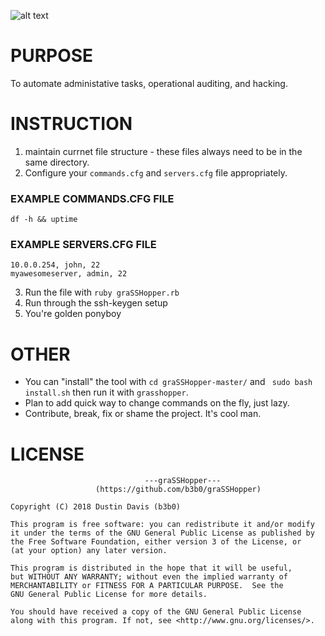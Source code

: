 ![alt text](https://i.imgur.com/w79Na6o.png "graSSHopper")
# PURPOSE
To automate administative tasks, operational auditing, and hacking.

# INSTRUCTION
1. maintain currnet file structure - these files always need to be in the same directory.
2. Configure your `commands.cfg` and `servers.cfg` file appropriately. 
### EXAMPLE COMMANDS.CFG FILE
```
df -h && uptime
```
### EXAMPLE SERVERS.CFG FILE
```
10.0.0.254, john, 22
myawesomeserver, admin, 22
```
3. Run the file with `ruby graSSHopper.rb`
4. Run through the ssh-keygen setup
5. You're golden ponyboy

# OTHER
- You can "install" the tool with `cd graSSHopper-master/` and ` sudo bash install.sh` then run it with `grasshopper`.
- Plan to add quick way to change commands on the fly, just lazy.
- Contribute, break, fix or shame the project. It's cool man.

# LICENSE
```
                              ---graSSHopper---
                   (https://github.com/b3b0/graSSHopper)

Copyright (C) 2018 Dustin Davis (b3b0)

This program is free software: you can redistribute it and/or modify
it under the terms of the GNU General Public License as published by
the Free Software Foundation, either version 3 of the License, or
(at your option) any later version.

This program is distributed in the hope that it will be useful,
but WITHOUT ANY WARRANTY; without even the implied warranty of
MERCHANTABILITY or FITNESS FOR A PARTICULAR PURPOSE.  See the
GNU General Public License for more details.

You should have received a copy of the GNU General Public License
along with this program. If not, see <http://www.gnu.org/licenses/>.
```
